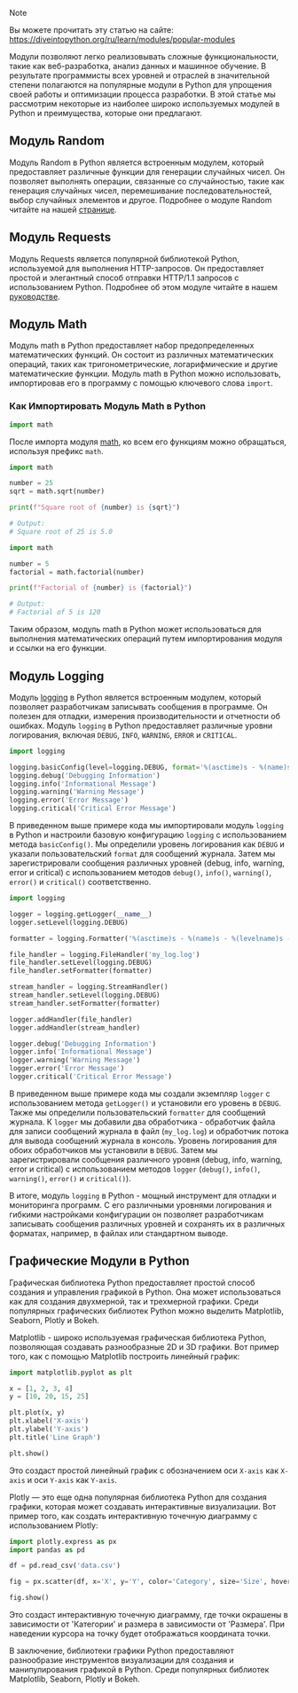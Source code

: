 > [!NOTE]
> Вы можете прочитать эту статью на сайте: https://diveintopython.org/ru/learn/modules/popular-modules

Модули позволяют легко реализовывать сложные функциональности, такие как веб-разработка, анализ данных и машинное обучение. В результате программисты всех уровней и отраслей в значительной степени полагаются на популярные модули в Python для упрощения своей работы и оптимизации процесса разработки. В этой статье мы рассмотрим некоторые из наиболее широко используемых модулей в Python и преимущества, которые они предлагают.

## Модуль Random

Модуль Random в Python является встроенным модулем, который предоставляет различные функции для генерации случайных чисел. Он позволяет выполнять операции, связанные со случайностью, такие как генерация случайных чисел, перемешивание последовательностей, выбор случайных элементов и другое. Подробнее о модуле Random читайте на нашей [странице](ru/learn/modules/popular_modules/random.md).

## Модуль Requests

Модуль Requests является популярной библиотекой Python, используемой для выполнения HTTP-запросов. Он предоставляет простой и элегантный способ отправки HTTP/1.1 запросов с использованием Python. Подробнее об этом модуле читайте в нашем [руководстве](/ru/learn/modules/popular_modules/requests.md).

## Модуль Math

Модуль math в Python предоставляет набор предопределенных математических функций. Он состоит из различных математических операций, таких как тригонометрические, логарифмические и другие математические функции. Модуль math в Python можно использовать, импортировав его в программу с помощью ключевого слова `import`.

### Как Импортировать Модуль Math в Python

```python
import math
```

После импорта модуля [math](https://docs.python.org/3/library/math.html), ко всем его функциям можно обращаться, используя префикс `math`.

```python
import math

number = 25
sqrt = math.sqrt(number)

print(f"Square root of {number} is {sqrt}")

# Output:
# Square root of 25 is 5.0
```

```python
import math

number = 5
factorial = math.factorial(number)

print(f"Factorial of {number} is {factorial}")

# Output:
# Factorial of 5 is 120
```

Таким образом, модуль math в Python может использоваться для выполнения математических операций путем импортирования модуля и ссылки на его функции.

## Модуль Logging

Модуль [logging](https://docs.python.org/3/library/logging.html) в Python является встроенным модулем, который позволяет разработчикам записывать сообщения в программе. Он полезен для отладки, измерения производительности и отчетности об ошибках. Модуль `logging` в Python предоставляет различные уровни логирования, включая `DEBUG`, `INFO`, `WARNING`, `ERROR` и `CRITICAL`.

```python
import logging

logging.basicConfig(level=logging.DEBUG, format='%(asctime)s - %(name)s - %(levelname)s - %(message)s')
logging.debug('Debugging Information')
logging.info('Informational Message')
logging.warning('Warning Message')
logging.error('Error Message')
logging.critical('Critical Error Message')
```

В приведенном выше примере кода мы импортировали модуль `logging` в Python и настроили базовую конфигурацию `logging` с использованием метода `basicConfig()`. Мы определили уровень логирования как `DEBUG` и указали пользовательский `format` для сообщений журнала. Затем мы зарегистрировали сообщения различных уровней (debug, info, warning, error и critical) с использованием методов `debug()`, `info()`, `warning()`, `error()` и `critical()` соответственно.

```python
import logging

logger = logging.getLogger(__name__)
logger.setLevel(logging.DEBUG)

formatter = logging.Formatter('%(asctime)s - %(name)s - %(levelname)s - %(message)s')

file_handler = logging.FileHandler('my_log.log')
file_handler.setLevel(logging.DEBUG)
file_handler.setFormatter(formatter)

stream_handler = logging.StreamHandler()
stream_handler.setLevel(logging.DEBUG)
stream_handler.setFormatter(formatter)

logger.addHandler(file_handler)
logger.addHandler(stream_handler)

logger.debug('Debugging Information')
logger.info('Informational Message')
logger.warning('Warning Message')
logger.error('Error Message')
logger.critical('Critical Error Message')
```

В приведенном выше примере кода мы создали экземпляр `logger` с использованием метода `getLogger()` и установили его уровень в `DEBUG`. Также мы определили пользовательский `formatter` для сообщений журнала. К `logger` мы добавили два обработчика - обработчик файла для записи сообщений журнала в файл (`my_log.log`) и обработчик потока для вывода сообщений журнала в консоль. Уровень логирования для обоих обработчиков мы установили в `DEBUG`. Затем мы зарегистрировали сообщения различного уровня (debug, info, warning, error и critical) с использованием методов `logger` (`debug()`, `info()`, `warning()`, `error()` и `critical()`).

В итоге, модуль `logging` в Python - мощный инструмент для отладки и мониторинга программ. С его различными уровнями логирования и гибкими настройками конфигурации он позволяет разработчикам записывать сообщения различных уровней и сохранять их в различных форматах, например, в файлах или стандартном выводе.

## Графические Модули в Python

Графическая библиотека Python предоставляет простой способ создания и управления графикой в Python. Она может использоваться как для создания двухмерной, так и трехмерной графики. Среди популярных графических библиотек Python можно выделить Matplotlib, Seaborn, Plotly и Bokeh.

Matplotlib - широко используемая графическая библиотека Python, позволяющая создавать разнообразные 2D и 3D графики. Вот пример того, как с помощью Matplotlib построить линейный график:

```python
import matplotlib.pyplot as plt

x = [1, 2, 3, 4]
y = [10, 20, 15, 25]

plt.plot(x, y)
plt.xlabel('X-axis')
plt.ylabel('Y-axis')
plt.title('Line Graph')

plt.show()
```

Это создаст простой линейный график с обозначением оси `X-axis` как `X-axis` и оси `Y-axis` как `Y-axis`.

Plotly — это еще одна популярная библиотека Python для создания графики, которая может создавать интерактивные визуализации. Вот пример того, как создать интерактивную точечную диаграмму с использованием Plotly:

```python
import plotly.express as px
import pandas as pd

df = pd.read_csv('data.csv')

fig = px.scatter(df, x='X', y='Y', color='Category', size='Size', hover_data=['X', 'Y'])

fig.show()
```

Это создаст интерактивную точечную диаграмму, где точки окрашены в зависимости от 'Категории' и размера в зависимости от 'Размера'. При наведении курсора на точку будет отображаться координата точки.

В заключение, библиотеки графики Python предоставляют разнообразие инструментов визуализации для создания и манипулирования графикой в Python. Среди популярных библиотек Matplotlib, Seaborn, Plotly и Bokeh.
